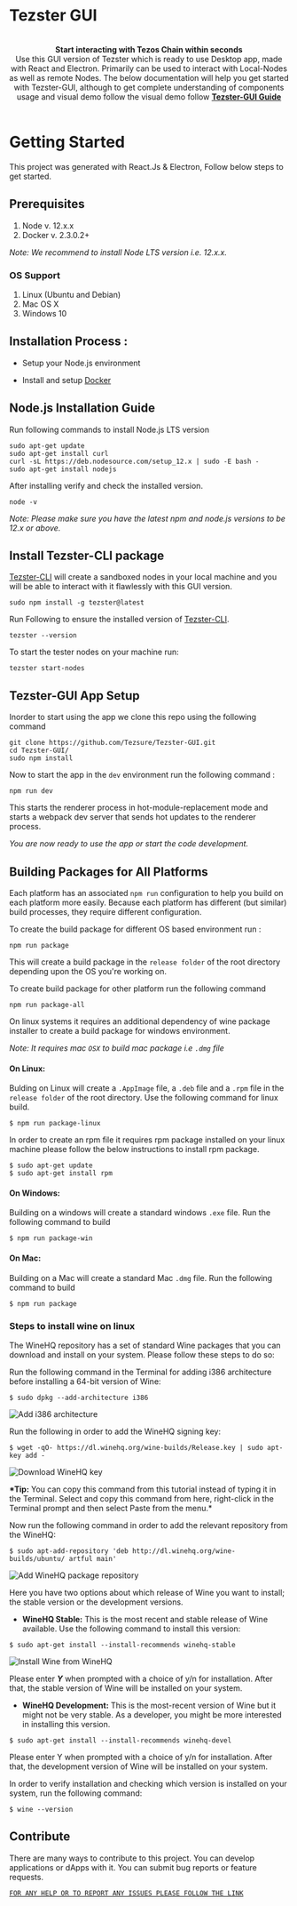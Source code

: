 # Tezster GUI

<br />

<div align="center"><strong>Start interacting with Tezos Chain within seconds</strong></div>

<div align="center">Use this GUI version of Tezster which is ready to use Desktop app, made with React and Electron. Primarily can be used to interact with Local-Nodes as well as remote Nodes. The below documentation will help you get started with Tezster-GUI, although to get complete understanding of components usage and visual demo follow the visual demo follow <a  href="https://docs.tezster.tech/"><b>Tezster-GUI Guide</b></a>

</div>

<br />

# Getting Started

This project was generated with React.Js & Electron, Follow below steps to get started.

## Prerequisites

1. Node v. 12.x.x
2. Docker v. 2.3.0.2+

_Note: We recommend to install Node LTS version i.e. 12.x.x._

### OS Support

1. Linux (Ubuntu and Debian)
2. Mac OS X
3. Windows 10 <br />

## Installation Process :

-   Setup your Node.js environment

*   Install and setup [Docker](https://docs.tezster.tech/getting-started/prerequisites#docker-installation)

## Node.js Installation Guide

Run following commands to install Node.js LTS version

    sudo apt-get update
    sudo apt-get install curl
    curl -sL https://deb.nodesource.com/setup_12.x | sudo -E bash -
    sudo apt-get install nodejs

After installing verify and check the installed version.

    node -v

_Note: Please make sure you have the latest npm and node.js versions to be 12.x or above._

## Install Tezster-CLI package

[Tezster-CLI](https://docs.tezster.tech/tezster-cli) will create a sandboxed nodes in your local machine and you will be able to interact with it flawlessly with this GUI version.

    sudo npm install -g tezster@latest

Run Following to ensure the installed version of [Tezster-CLI](https://docs.tezster.tech/tezster-cli).

    tezster --version

To start the tester nodes on your machine run:

    tezster start-nodes

## Tezster-GUI App Setup

Inorder to start using the app we clone this repo using the following command

    git clone https://github.com/Tezsure/Tezster-GUI.git
    cd Tezster-GUI/
    sudo npm install

Now to start the app in the `dev` environment run the following command :

    npm run dev

This starts the renderer process in hot-module-replacement mode and starts a webpack dev server that sends hot updates to the renderer process.

_You are now ready to use the app or start the code development._

## Building Packages for All Platforms

Each platform has an associated `npm run` configuration to help you build on each platform more easily. Because each platform has different (but similar) build processes, they require different configuration.

To create the build package for different OS based environment run :

    npm run package

This will create a build package in the `release folder` of the root directory depending upon the OS you're working on.

To create build package for other platform run the following command

    npm run package-all

On linux systems it requires an additional dependency of wine package installer to create a build package for windows environment.‌

_Note: It requires mac `OSX` to build mac package i.e `.dmg` file_

#### On Linux:

Bulding on Linux will create a `.AppImage` file, a `.deb` file and a `.rpm` file in the `release folder` of the root directory. Use the following command for linux build.

    $ npm run package-linux

In order to create an rpm file it requires rpm package installed on your linux machine please follow the below instructions to install rpm package.

    $ sudo apt-get update
    $ sudo apt-get install rpm

#### On Windows:

Building on a windows will create a standard windows `.exe` file.
Run the following command to build

```
$ npm run package-win
```

#### On Mac:

Building on a Mac will create a standard Mac `.dmg` file.
Run the following command to build

```
$ npm run package
```

### Steps to install wine on linux

The WineHQ repository has a set of standard Wine packages that you can download and install on your system. Please follow these steps to do so:

Run the following command in the Terminal for adding i386 architecture before installing a 64-bit version of Wine:

    $ sudo dpkg --add-architecture i386

![Add i386 architecture](https://vitux.com/wp-content/uploads/2018/09/word-image-46.png)

Run the following in order to add the WineHQ signing key:

    $ wget -qO- https://dl.winehq.org/wine-builds/Release.key | sudo apt-key add -

![Download WineHQ key](https://vitux.com/wp-content/uploads/2018/09/word-image-47.png)

**\*Tip:** You can copy this command from this tutorial instead of typing it in the Terminal. Select and copy this command from here, right-click in the Terminal prompt and then select Paste from the menu.\*

Now run the following command in order to add the relevant repository from the WineHQ:

    $ sudo apt-add-repository 'deb http://dl.winehq.org/wine-builds/ubuntu/ artful main'

![Add WineHQ package repository](https://vitux.com/wp-content/uploads/2018/09/word-image-48.png)

Here you have two options about which release of Wine you want to install; the stable version or the development versions.

-   **WineHQ Stable:** This is the most recent and stable release of Wine available. Use the following command to install this version:

`$ sudo apt-get install --install-recommends winehq-stable`

![Install Wine from WineHQ](https://vitux.com/wp-content/uploads/2018/09/word-image-49.png)

Please enter _**Y**_ when prompted with a choice of y/n for installation. After that, the stable version of Wine will be installed on your system.

-   **WineHQ Development:** This is the most-recent version of Wine but it might not be very stable. As a developer, you might be more interested in installing this version.

`$ sudo apt-get install --install-recommends winehq-devel`

Please enter Y when prompted with a choice of y/n for installation. After that, the development version of Wine will be installed on your system.

In order to verify installation and checking which version is installed on your system, run the following command:

    $ wine --version

## Contribute

There are many ways to contribute to this project. You can develop applications or dApps with it. You can submit bug reports or feature requests.

[`FOR ANY HELP OR TO REPORT ANY ISSUES PLEASE FOLLOW THE LINK`](https://github.com/Tezsure/Tezster-GUI/issues)

‌
